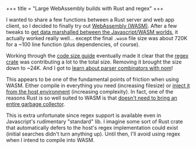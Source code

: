 +++
title = "Large WebAssembly builds with Rust and regex"
+++

I wanted to share a few functions between a Rust server and web app client, so I decided to finally try out [WebAssembly (WASM)](https://developer.mozilla.org/en-US/docs/WebAssembly). After a few tweaks to [get data marshalled between the Javascript/WASM worlds](https://rustwasm.github.io/docs/wasm-bindgen/reference/arbitrary-data-with-serde.html), it actually worked really well... except the final `.wasm` file size was about 720K for a ~100 line function (plus dependencies, of course).

<!-- more -->

Working through the [code size guide](https://rustwasm.github.io/book/reference/code-size.html#the-twiggy-code-size-profiler) eventually made it clear that the [regex crate](https://github.com/rust-lang/regex) was contributing a lot to the total size. Removing it brought the size down to ~24K. And I got to [learn about parser combinators with nom](https://github.com/Geal/nom)!

This appears to be one of the fundamental points of friction when using WASM. Either compile in everything you need (increasing filesize) or [inject it from the host environment](https://rustwasm.github.io/docs/wasm-bindgen/examples/import-js.html) (increasing complexity). In fact, one of the reasons Rust is so well suited to WASM is that [doesn't need to bring an entire garbage collector](https://rustwasm.github.io/docs/book/why-rust-and-webassembly.html).

This is extra unfortunate since regex support is available even in Javascript's rudimentary "standard" lib. I imagine some sort of Rust crate that automatically defers to the host's regex implementation could exist (initial searches didn't turn anything up). Until then, I'll avoid using regex when I intend to compile into WASM.
